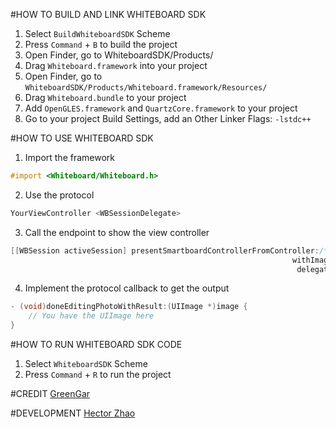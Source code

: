 #HOW TO BUILD AND LINK WHITEBOARD SDK
1. Select `BuildWhiteboardSDK` Scheme
2. Press `Command` + `B` to build the project
3. Open Finder, go to WhiteboardSDK/Products/
4. Drag `Whiteboard.framework` into your project
5. Open Finder, go to `WhiteboardSDK/Products/Whiteboard.framework/Resources/`
6. Drag `Whiteboard.bundle` to your project
7. Add `OpenGLES.framework` and `QuartzCore.framework` to your project
8. Go to your project Build Settings, add an Other Linker Flags: `-lstdc++`

#HOW TO USE WHITEBOARD SDK
1. Import the framework
```Objective-C
#import <Whiteboard/Whiteboard.h>
```

2. Use the protocol
```Objective-C
YourViewController <WBSessionDelegate>
```

3. Call the endpoint to show the view controller
```Objective-C
[[WBSession activeSession] presentSmartboardControllerFromController:/* your view controller */
                                                               withImage:/* your image to edit */
                                                                delegate:/* callback */];
```

4. Implement the protocol callback to get the output
```Objective-C
- (void)doneEditingPhotoWithResult:(UIImage *)image {
    // You have the UIImage here 
}
```

#HOW TO RUN WHITEBOARD SDK CODE
1. Select `WhiteboardSDK` Scheme
2. Press `Command` + `R` to run the project

#CREDIT
[GreenGar](www.greengar.com)

#DEVELOPMENT
[Hector Zhao](https://github.com/longtrieu)